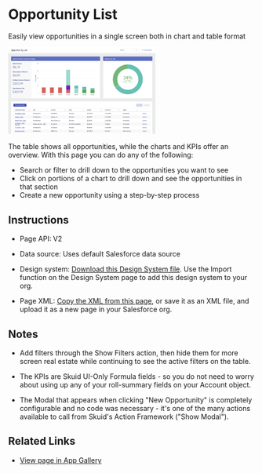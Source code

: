 # Opportunity List

Easily view opportunities in a single screen both in chart and table format

<img  src="opportunity_list.png" width="300"></img>

The table shows all opportunities, while the charts and KPIs offer an overview. 
With this page you can do any of the following: 
- Search or filter to drill down to the opportunities you want to see
- Click on portions of a chart to drill down and see the opportunities in that section
- Create a new opportunity using a step-by-step process

## Instructions
- Page API: V2

- Data source: Uses default Salesforce data source

- Design system: [Download this Design System file](CompactOpportunityMgt.designsystem). Use the Import function on the Design System page to add this design system to your org.

- Page XML: [Copy the XML from this page](Opportunity_List.xml), or save it as an XML file, and upload it as a new page in your Salesforce org.

## Notes
- Add filters through the Show Filters action, then hide them for more screen real estate while continuing to see the active filters on the table.

- The KPIs are Skuid UI-Only Formula fields - so you do not need to worry about using up any of your roll-summary fields on your Account object.

- The Modal that appears when clicking "New Opportunity" is completely configurable and no code was necessary - it's one of the many actions available to call from Skuid's Action Framework ("Show Modal").

## Related Links
-  [View page in App Gallery](https://portal.skuidsite.com/applications/opportunitymanagement)